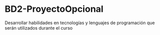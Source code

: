 # BD2-ProyectoOpcional
Desarrollar habilidades en tecnologías y lenguajes de programación que serán utilizados  durante el curso
